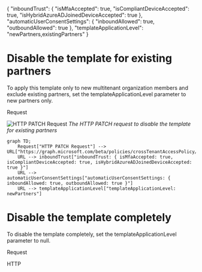 {
"inboundTrust": {
"isMfaAccepted": true,
"isCompliantDeviceAccepted": true,
"isHybridAzureADJoinedDeviceAccepted": true
},
"automaticUserConsentSettings": {
"inboundAllowed": true,
"outboundAllowed": true
},
"templateApplicationLevel": "newPartners,existingPartners"
}

# Disable the template for existing partners

To apply this template only to new multitenant organization members and exclude existing partners, set the templateApplicationLevel parameter to new partners only.

Request

![HTTP PATCH Request](figures/0)
*The HTTP PATCH request to disable the template for existing partners*

```mermaid
graph TD;
    Request["HTTP PATCH Request"] --> URL["https://graph.microsoft.com/beta/policies/crossTenantAccessPolicy/templates/multiTenantOrganizationPartnerConfiguration"]
    URL --> inboundTrust["inboundTrust: { isMfaAccepted: true, isCompliantDeviceAccepted: true, isHybridAzureADJoinedDeviceAccepted: true }"]
    URL --> automaticUserConsentSettings["automaticUserConsentSettings: { inboundAllowed: true, outboundAllowed: true }"]
    URL --> templateApplicationLevel["templateApplicationLevel: newPartners"]
```

# Disable the template completely

To disable the template completely, set the templateApplicationLevel parameter to null.

Request

HTTP